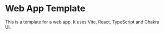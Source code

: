 # Web App Template

This is a template for a web app.
It uses Vite, React, TypeScript and Chakra UI.
